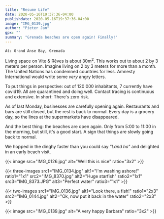 ```yaml
---
title: "Resume Life"
date: 2020-05-16T19:37:36-04:00
publishdate: 2020-05-16T19:37:36-04:00
image: "IMG_0139.jpg"
author: "Pieter Jan"
gpx: ""
summary: "Grenada beaches are open again! Finally!"
---
```


`At: Grand Anse Bay, Grenada`

Living space on Vite & Rêves is about 30m<sup>2</sup>. This works out to about 2 by 3 meters per person. Imagine living on 2 by 3 meters for more than a month. The United Nations has condemned countries for less. Amnesty International would write some _very_ angry letters.

To put things in perspective: out of 120 000 inhabitants, 7 currently have covid19. All are quarantined and doing well. Contact tracing is continuous and extensive. In short: There's zero risk.

As of last Monday, businesses are carefully opening again. Restaurants and bars are still closed, but the rest is back to normal. Every day is a grocery day, so the lines at the supermarkets have disappeared.

And the best thing: the beaches are open again. Only from 5:00 to 11:00 in the morning, but still, it's a good start. A sign that things are slowly going back to normal.

We hopped in the dinghy faster than you could say _"Land ho"_ and delighted in an early beach visit.

{{< image src="IMG_0126.jpg" alt="Well this is nice" ratio="3x2" >}}

{{< three-images src1="IMG_0134.jpg" alt1="I'm washing ashore!" ratio1="1x1" src2="IMG_8370.jpg" alt2="Huge starfish" ratio2="1x1" src3="IMG_8373.JPG" alt3="Perfect water" ratio3="1x1" >}}

{{< two-images src1="IMG_0136.jpg" alt1="Look there, a fish!" ratio1="2x3" src2="IMG_0144.jpg" alt2="Ok, now put it back in the water" ratio2="2x3" >}}

{{< image src="IMG_0139.jpg" alt="A very happy Barbara" ratio="3x2" >}}

